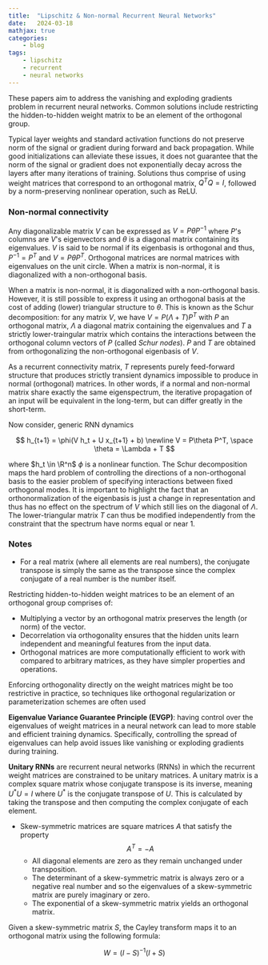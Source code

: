 ```yaml
---
title:  "Lipschitz & Non-normal Recurrent Neural Networks"
date:   2024-03-18
mathjax: true
categories:
    - blog
tags: 
    - lipschitz
    - recurrent
    - neural networks
---
```


These papers aim to address the vanishing and exploding gradients problem in recurrent neural networks. Common solutions include restricting the hidden-to-hidden weight matrix to be an element of the orthogonal group. 

Typical layer weights and standard activation functions do not preserve norm of the signal or gradient during forward and back propagation. While good initializations can alleviate these issues, it does not guarantee that the norm of the signal or gradient does not exponentially decay across the layers after many iterations of training. Solutions thus comprise of using weight matrices that correspond to an orthogonal matrix, $Q^TQ = I$, followed by a norm-preserving nonlinear operation, such as ReLU. 

### Non-normal connectivity

Any diagonalizable matrix $V$ can be expressed as $V = P\theta P^{-1}$ where $P$'s columns are $V$'s eigenvectors and $\theta$ is a diagonal matrix containing its eigenvalues. $V$ is said to be normal if its eigenbasis is orthogonal and thus, $P^{-1} = P^T$ and $V = P \theta P^T$. Orthogonal matrices are normal matrices with eigenvalues on the unit circle. When a matrix is non-normal, it is diagonalized with a non-orthogonal basis. 

When a matrix is non-normal, it is diagonalized with
a non-orthogonal basis. However, it is still possible to express it using an orthogonal basis at the
cost of adding (lower) triangular structure to $\theta$. This is known as the Schur decomposition: for any matrix $V$, we have $V = P(\Lambda + T)P^T$ with $P$ an orthogonal matrix, $\Lambda$ a diagonal matrix containing the eigenvalues and $T$ a strictly lower-traingular matrix which contains the interactions between the orthogonal column vectors of $P$ (called $\textit{Schur nodes}$). $P$ and $T$ are obtained from orthogonalizing the non-orthogonal eigenbasis of $V$.  

As a recurrent connectivity matrix, $T$ represents purely feed-forward structure that produces strictly transient dynamics impossible to produce in normal (orthogonal) matrices. In other words, if a normal and non-normal matrix share exactly the same eigenspectrum, the iterative propagation of an input will be equivalent in the long-term, but can differ greatly in the short-term.

Now consider, generic RNN dynamics

$$ h_{t+1} = \phi(V h_t + U x_{t+1} + b) 
\newline 
V = P\theta P^T, \space \theta = \Lambda + T
$$

where $h_t \in \R^n$ $\phi$ is a nonlinear function. The Schur decomposition maps the hard problem of controlling the directions of a non-orthogonal basis to the easier problem of specifying interactions between fixed orthogonal modes. It is important to highlight the fact that an orthonormalization of the eigenbasis is just a change in representation and thus has no effect on the spectrum of $V$ which still lies on the diagonal of $\Lambda$. The lower-triangular matrix $T$ can thus be modified independently from the constraint that the spectrum have norms equal or near 1.

### Notes

* For a real matrix (where all elements are real numbers), the conjugate transpose is simply the same as the transpose since the complex conjugate of a real number is the number itself.

Restricting hidden-to-hidden weight matrices to be an element of an orthogonal group comprises of:

* Multiplying a vector by an orthogonal matrix preserves the length (or norm) of the vector. 
* Decorrelation via orthogonality ensures that the hidden units learn independent and meaningful features from the input data.
* Orthogonal matrices are more computationally efficient to work with compared to arbitrary matrices, as they have simpler properties and operations.

Enforcing orthogonality directly on the weight matrices might be too restrictive in practice, so techniques like orthogonal regularization or parameterization schemes are often used

**Eigenvalue Variance Guarantee Principle (EVGP)**: having control over the eigenvalues of weight matrices in a neural network can lead to more stable and efficient training dynamics. Specifically, controlling the spread of eigenvalues can help avoid issues like vanishing or exploding gradients during training.

**Unitary RNNs** are recurrent neural networks (RNNs) in which the recurrent weight matrices are constrained to be unitary matrices. A unitary matrix is a complex square matrix whose conjugate transpose is its inverse, meaning $U^*U=I$ where $U^*$ is the conjugate transpose of $U$. This is calculated by taking the transpose and then computing the complex conjugate of each element. 

* Skew-symmetric matrices are square matrices $A$ that satisfy the property $$A^T = -A$$
    * All diagonal elements are zero as they remain unchanged under transposition.
    * The determinant of a skew-symmetric matrix is always zero or a negative real number and so the eigenvalues of a skew-symmetric matrix are purely imaginary or zero.
    * The exponential of a skew-symmetric matrix yields an orthogonal matrix.

Given a skew-symmetric matrix $S$, the Cayley transform maps it to an orthogonal matrix using the following formula:

$$W = (I-S)^{-1}(I+S)$$

